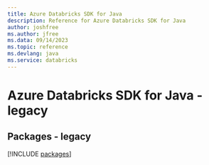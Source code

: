 ```yaml
---
title: Azure Databricks SDK for Java
description: Reference for Azure Databricks SDK for Java
author: joshfree
ms.author: jfree
ms.data: 09/14/2023
ms.topic: reference
ms.devlang: java
ms.service: databricks
---
```

# Azure Databricks SDK for Java - legacy
## Packages - legacy
[!INCLUDE [packages](databricks-index.md)]